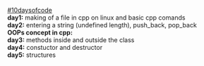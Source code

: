 <u>#10daysofcode</u> </br>
<b>day1:</b> making of a file in cpp on linux and basic cpp comands</br>
<b>day2:</b> entering a string (undefined length), push_back, pop_back</br>
<b>OOPs concept in cpp:</b></br>
<b>day3:</b> methods inside and outside the class</br>
<b>day4:</b> constuctor and destructor</br>
<b>day5:</b> structures

